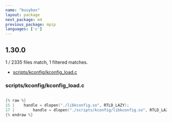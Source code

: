 ```yaml
---
name: "busybox"
layout: package
next_package: m4
previous_package: mpip
languages: ['c']
---
```

## 1.30.0
1 / 2335 files match, 1 filtered matches.

 - [scripts/kconfig/kconfig_load.c](#scriptskconfigkconfig_loadc)

### scripts/kconfig/kconfig_load.c

```c

{% raw %}
15 | 	handle = dlopen("./libkconfig.so", RTLD_LAZY);
17 | 		handle = dlopen("./scripts/kconfig/libkconfig.so", RTLD_LAZY);
{% endraw %}

```